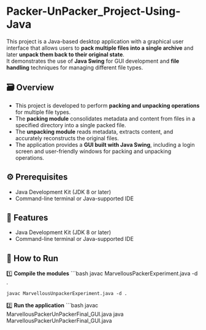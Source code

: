 # Packer-UnPacker_Project-Using-Java

This project is a Java-based desktop application with a graphical user interface that allows users to **pack multiple files into a single archive** and later **unpack them back to their original state**.  
It demonstrates the use of **Java Swing** for GUI development and **file handling** techniques for managing different file types.

## 🗃️ Overview


- This project is developed to perform **packing and unpacking operations** for multiple file types.  
- The **packing module** consolidates metadata and content from files in a specified directory into a single packed file.  
- The **unpacking module** reads metadata, extracts content, and accurately reconstructs the original files.  
- The application provides a **GUI built with Java Swing**, including a login screen and user-friendly windows for packing and unpacking operations.

## ⚙️ Prerequisites


- Java Development Kit (JDK 8 or later)  
- Command-line terminal or Java-supported IDE

## 💫 Features


- Java Development Kit (JDK 8 or later)  
- Command-line terminal or Java-supported IDE


## 🚀 How to Run  

1️⃣ **Compile the modules**
    ```bash
    javac MarvellousPackerExperiment.java -d .

    javac MarvellousUnpackerExperiment.java -d .

2️⃣ **Run the application**
    ```bash
    javac MarvellousPackerUnPackerFinal_GUI.java
    java MarvellousPackerUnPackerFinal_GUI.java




